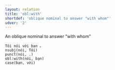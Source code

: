 ```yaml
---
layout: relation
title: 'obl:with'
shortdef: 'oblique nominal to answer "with whom"'
udver: '2'
---
```


An oblique nominal to answer "with whom"

~~~ sdparse
Tôi nói với bạn 。
nsubj(nói, Tôi)
punct(nói, .)
obl:with(nói, bạn)
case(bạn, với)
~~~

<!-- Interlanguage links updated So kvě 14 19:02:54 CEST 2022 -->
